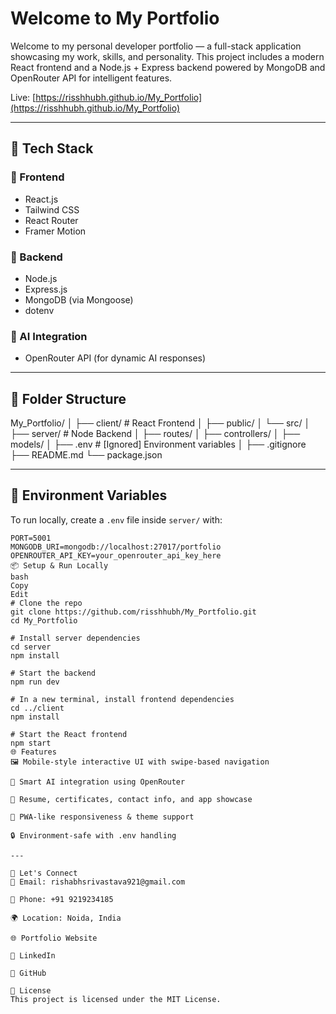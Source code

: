 # Welcome to My Portfolio

Welcome to my personal developer portfolio — a full-stack application showcasing my work, skills, and personality. This project includes a modern React frontend and a Node.js + Express backend powered by MongoDB and OpenRouter API for intelligent features.

Live: [https://risshhubh.github.io/My_Portfolio](https://risshhubh.github.io/My_Portfolio)

---

## 🚀 Tech Stack

### 🔹 Frontend
- React.js
- Tailwind CSS
- React Router
- Framer Motion

### 🔹 Backend
- Node.js
- Express.js
- MongoDB (via Mongoose)
- dotenv

### 🔹 AI Integration
- OpenRouter API (for dynamic AI responses)

---

## 📁 Folder Structure

My_Portfolio/
│
├── client/ # React Frontend
│ ├── public/
│ └── src/
│
├── server/ # Node Backend
│ ├── routes/
│ ├── controllers/
│ ├── models/
│ ├── .env # [Ignored] Environment variables
│
├── .gitignore
├── README.md
└── package.json

---

## 🔐 Environment Variables

To run locally, create a `.env` file inside `server/` with:

```env
PORT=5001
MONGODB_URI=mongodb://localhost:27017/portfolio
OPENROUTER_API_KEY=your_openrouter_api_key_here
📦 Setup & Run Locally
bash
Copy
Edit
# Clone the repo
git clone https://github.com/risshhubh/My_Portfolio.git
cd My_Portfolio

# Install server dependencies
cd server
npm install

# Start the backend
npm run dev

# In a new terminal, install frontend dependencies
cd ../client
npm install

# Start the React frontend
npm start
🌐 Features
🖼️ Mobile-style interactive UI with swipe-based navigation

🧠 Smart AI integration using OpenRouter

📝 Resume, certificates, contact info, and app showcase

📱 PWA-like responsiveness & theme support

🔒 Environment-safe with .env handling

---

🤝 Let's Connect
📧 Email: rishabhsrivastava921@gmail.com

📱 Phone: +91 9219234185

🌍 Location: Noida, India

🌐 Portfolio Website

🔗 LinkedIn

🐙 GitHub

📄 License
This project is licensed under the MIT License.

